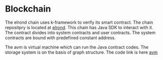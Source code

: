 # Blockchain

The elrond chain uses k-framework to verify its smart contract. The chain repositpry is located at [elrond](https://github.com/ElrondNetwork/elrond-go). This chain has Java SDK to interact with it. The contract divides into system contracts and user contracts. The system contracts are bound with predefined constant address.

The avm is virtual machine which can run the Java contract codes. The storage system is on the basis of graph structure. The code link is here [avm](https://github.com/aionnetwork/AVM)
